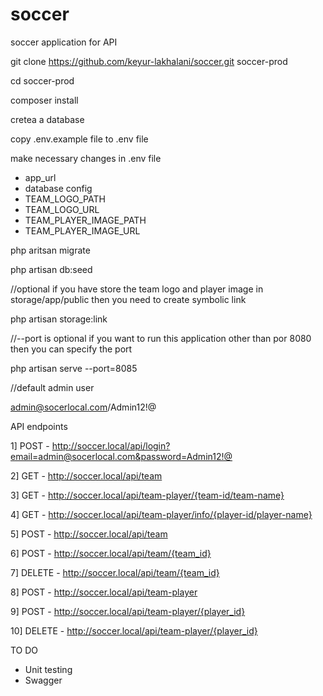 # soccer
soccer application for API

git clone https://github.com/keyur-lakhalani/soccer.git soccer-prod

cd soccer-prod

composer install

cretea a database 

copy .env.example file to .env file

make necessary changes in .env file 
 - app_url
 - database config
 - TEAM_LOGO_PATH
 - TEAM_LOGO_URL
 - TEAM_PLAYER_IMAGE_PATH
 - TEAM_PLAYER_IMAGE_URL

php aritsan migrate

php artisan db:seed

//optional if you have store the team logo and player image in storage/app/public then you need to create symbolic link

php artisan storage:link 

//--port is optional if you want to run this application other than por 8080 then you can specify the port

php artisan serve --port=8085

//default admin user

admin@socerlocal.com/Admin12!@

API endpoints

1] POST - http://soccer.local/api/login?email=admin@socerlocal.com&password=Admin12!@

2] GET - http://soccer.local/api/team

3] GET - http://soccer.local/api/team-player/{team-id/team-name}

4] GET - http://soccer.local/api/team-player/info/{player-id/player-name}

5] POST - http://soccer.local/api/team

6] POST - http://soccer.local/api/team/{team_id}

7] DELETE - http://soccer.local/api/team/{team_id}

8] POST - http://soccer.local/api/team-player

9] POST - http://soccer.local/api/team-player/{player_id}

10] DELETE - http://soccer.local/api/team-player/{player_id}


TO DO 
- Unit testing
- Swagger
